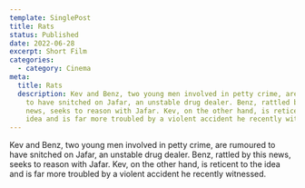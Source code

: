 ```yaml
---
template: SinglePost
title: Rats
status: Published
date: 2022-06-28
excerpt: Short Film
categories:
  - category: Cinema
meta:
  title: Rats
  description: Kev and Benz, two young men involved in petty crime, are rumoured
    to have snitched on Jafar, an unstable drug dealer. Benz, rattled by this
    news, seeks to reason with Jafar. Kev, on the other hand, is reticent to the
    idea and is far more troubled by a violent accident he recently witnessed.
---
```

Kev and Benz, two young men involved in petty crime, are rumoured to have snitched on Jafar, an unstable drug dealer. Benz, rattled by this news, seeks to reason with Jafar. Kev, on the other hand, is reticent to the idea and is far more troubled by a violent accident he recently witnessed.